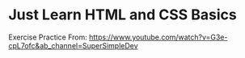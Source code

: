 # Just Learn HTML and CSS Basics
Exercise Practice From: https://www.youtube.com/watch?v=G3e-cpL7ofc&ab_channel=SuperSimpleDev